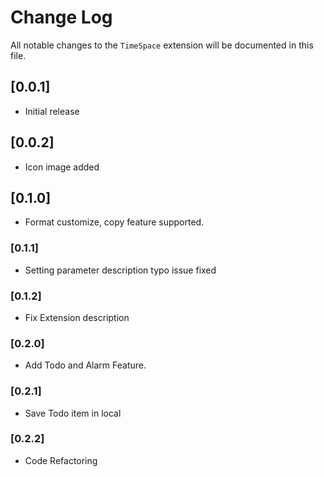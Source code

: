 # Change Log

All notable changes to the `TimeSpace` extension will be documented in this file.

<!--Check [Keep a Changelog](http://keepachangelog.com/) for recommendations on how to structure this file. -->

## [0.0.1]

-   Initial release

## [0.0.2]

-   Icon image added

## [0.1.0]

-   Format customize, copy feature supported.

### [0.1.1]

-   Setting parameter description typo issue fixed

### [0.1.2]

-   Fix Extension description

### [0.2.0]

-   Add Todo and Alarm Feature.

### [0.2.1]

-   Save Todo item in local

### [0.2.2]

-   Code Refactoring
